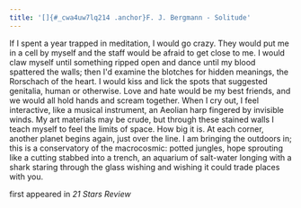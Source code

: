 ```yaml
---
title: '[]{#_cwa4uw7lq214 .anchor}F. J. Bergmann - Solitude'
---
```


If I spent a year trapped in meditation, I would go crazy. They would
put me in a cell by myself and the staff would be afraid to get close to
me. I would claw myself until something ripped open and dance until my
blood spattered the walls; then I'd examine the blotches for hidden
meanings, the Rorschach of the heart. I would kiss and lick the spots
that suggested genitalia, human or otherwise. Love and hate would be my
best friends, and we would all hold hands and scream together. When I
cry out, I feel interactive, like a musical instrument, an Aeolian harp
fingered by invisible winds. My art materials may be crude, but through
these stained walls I teach myself to feel the limits of space. How big
it is. At each corner, another planet begins again, just over the line.
I am bringing the outdoors in; this is a conservatory of the
macrocosmic: potted jungles, hope sprouting like a cutting stabbed into
a trench, an aquarium of salt-water longing with a shark staring through
the glass wishing and wishing it could trade places with you.

first appeared in *21 Stars Review*
